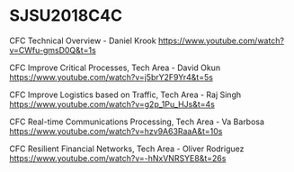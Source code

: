 # SJSU2018C4C

CFC Technical Overview - Daniel Krook
https://www.youtube.com/watch?v=CWfu-gmsD0Q&t=1s

CFC Improve Critical Processes, Tech Area - David Okun
https://www.youtube.com/watch?v=j5brY2F9Yr4&t=5s

CFC Improve Logistics based on Traffic, Tech Area - Raj Singh
https://www.youtube.com/watch?v=g2p_1Pu_HJs&t=4s

CFC Real-time Communications Processing, Tech Area - Va Barbosa
https://www.youtube.com/watch?v=hzv9A63RaaA&t=10s

CFC Resilient Financial Networks, Tech Area - Oliver Rodriguez 
https://www.youtube.com/watch?v=-hNxVNRSYE8&t=26s

